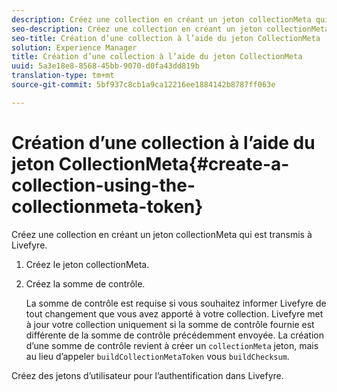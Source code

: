```yaml
---
description: Créez une collection en créant un jeton collectionMeta qui est transmis à Livefyre.
seo-description: Créez une collection en créant un jeton collectionMeta qui est transmis à Livefyre.
seo-title: Création d’une collection à l’aide du jeton CollectionMeta
solution: Experience Manager
title: Création d’une collection à l’aide du jeton CollectionMeta
uuid: 5a3e18e8-8568-45bb-9070-d0fa43dd819b
translation-type: tm+mt
source-git-commit: 5bf937c8cb1a9ca12216ee1884142b8787ff063e

---
```



# Création d’une collection à l’aide du jeton CollectionMeta{#create-a-collection-using-the-collectionmeta-token}

Créez une collection en créant un jeton collectionMeta qui est transmis à Livefyre.

1. Créez le jeton collectionMeta.
1. Créez la somme de contrôle.

   La somme de contrôle est requise si vous souhaitez informer Livefyre de tout changement que vous avez apporté à votre collection. Livefyre met à jour votre collection uniquement si la somme de contrôle fournie est différente de la somme de contrôle précédemment envoyée. La création d’une somme de contrôle revient à créer un `collectionMeta` jeton, mais au lieu d’appeler `buildCollectionMetaToken` vous `buildChecksum`.

Créez des jetons d’utilisateur pour l’authentification dans Livefyre.